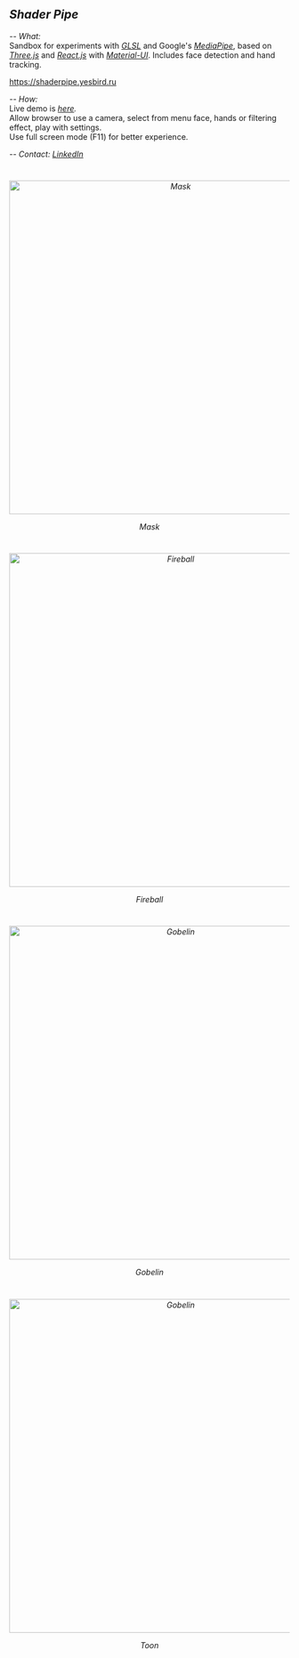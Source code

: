 ## <em>Shader Pipe</em>

<em>-- What:</em><br>
Sandbox for experiments with <em>[GLSL](https://www.khronos.org/opengl/wiki/Core_Language_(GLSL))</em> and Google's <em>[MediaPipe](https://mediapipe.dev/)</em>, based on <em>[Three.js](https://threejs.org/)</em> and <em>[React.js](https://reactjs.org/)</em> with <em>[Material-UI](https://material-ui.com/)</em>. Includes face detection and hand tracking.

https://shaderpipe.yesbird.ru

<em>-- How:</em><br>
Live demo is <em>[here](https://shaderpipe.yesbird.ru).</em><br>
Allow browser to use a camera, select from menu face, hands or filtering effect, play with settings.<br>
Use full screen mode (F11) for better experience.

-- <em>Contact: [LinkedIn](https://www.linkedin.com/in/sergey-yanenko-57b21a96/)<em>

#
<p align="center" align="left">
  <img src="https://github.com/syanenko/ShaderPipe/assets/6688301/8f98add3-f0f7-4909-8660-632afd36f367" alt="Mask" width="600">
 <p align="center">
   <em>Mask</em>
 </p>
</p>

#
<p align="center" align="left">
  <img src="https://github.com/syanenko/ShaderPipe/assets/6688301/a7974075-2d27-48a3-b0dd-584097d46ba2" alt="Fireball" width="600">
 <p align="center">
   <em>Fireball</em>
 </p> 
</p>

#
<p align="center" align="left">
  <img src="https://github.com/syanenko/ShaderPipe/assets/6688301/3a1c70c0-209a-41a9-9352-494d736e0ba2" alt="Gobelin" width="600">
 <p align="center">
   <em>Gobelin</em>
 </p> 
</p>

#
<p align="center" align="left">
  <img src="https://github.com/syanenko/ShaderPipe/assets/6688301/eaba6e2f-93bc-49d9-b7bb-2449c40d2d49" alt="Gobelin" width="600">
  <p align="center">
    <em>Toon</em>
  </p> 
</p>

#


